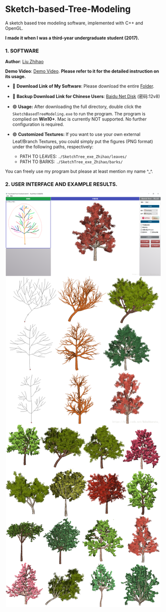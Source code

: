 # Sketch-based-Tree-Modeling
A sketch based tree modeling software, implemented with C++ and OpenGL.

**I made it when I was a third-year undergraduate student (2017).**


### 1. SOFTWARE

**Author**: [Liu Zhihao](https://ryuzhihao123.github.io)

**Demo Video**: [Demo Video](https://drive.google.com/file/d/1-ufb3i6t3hANZz7HG6Zr3uAWSW6E4Xa7/view?usp=sharing). **Please refer to it for the detailed instruction on its usage.**
- 🔴 **Download Link of My Software**: Please download the entire [Folder](https://github.com/RyuZhihao123/TreeDesigner/tree/master/SketchTree_exe_Zhihao).

- 🔵 **Backup Download Link for Chinese Users**: [Baidu Net Disk](https://pan.baidu.com/s/1bO5sWsExxpxfXMi0hTVCYA)  (密码:12v8)

- 🟢 **Usage:** After downloading the full directory, double click the ``SketchBasedTreeModeling.exe`` to run the program. The program is complied on **Win10+**. Mac is currently NOT supported. No further configuration is required.

- 🟣 **Customized Textures:** If you want to use your own external Leaf/Branch Textures, you could simply put the figures (PNG format) under the following paths, respectively:
  - PATH TO LEAVES: ``./SketchTree_exe_Zhihao/leaves/``
  - PATH TO BARKS: ``./SketchTree_exe_Zhihao/barks/``


You can freely use my program but please at least mention my name ^_^.


### 2. USER INTERFACE AND EXAMPLE RESULTS.

<div align=center>
<img src="https://github.com/RyuZhihao123/Sketch-based-Tree-Modeling/blob/master/picA.png" width = "500" alt="ack" align=center />
</div>
<div align=center>
<img src="https://github.com/RyuZhihao123/Sketch-based-Tree-Modeling/blob/master/picB.png" width = "500" alt="ack" align=center />
</div>
<div align=center>
<img src="https://github.com/RyuZhihao123/Sketch-based-Tree-Modeling/blob/master/picC.png" width = "500" alt="ack" align=center />
</div>

